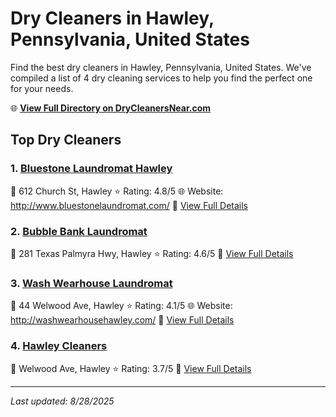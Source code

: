# Dry Cleaners in Hawley, Pennsylvania, United States

Find the best dry cleaners in Hawley, Pennsylvania, United States. We've compiled a list of 4 dry cleaning services to help you find the perfect one for your needs.

🌐 **[View Full Directory on DryCleanersNear.com](https://drycleanersnear.com/city/US/Pennsylvania/Hawley)**

## Top Dry Cleaners

### 1. [Bluestone Laundromat Hawley](https://drycleanersnear.com/dryCleaner/6860f2ed9e55fd3072cb38cc/bluestone-laundromat-hawley)
📍 612 Church St, Hawley
⭐ Rating: 4.8/5
🌐 Website: http://www.bluestonelaundromat.com/
🔗 [View Full Details](https://drycleanersnear.com/dryCleaner/6860f2ed9e55fd3072cb38cc/bluestone-laundromat-hawley)

### 2. [Bubble Bank Laundromat](https://drycleanersnear.com/dryCleaner/6860f2e89e55fd3072cb375d/bubble-bank-laundromat)
📍 281 Texas Palmyra Hwy, Hawley
⭐ Rating: 4.6/5
🔗 [View Full Details](https://drycleanersnear.com/dryCleaner/6860f2e89e55fd3072cb375d/bubble-bank-laundromat)

### 3. [Wash Wearhouse Laundromat](https://drycleanersnear.com/dryCleaner/6860f2e89e55fd3072cb3771/wash-wearhouse-laundromat)
📍 44 Welwood Ave, Hawley
⭐ Rating: 4.1/5
🌐 Website: http://washwearhousehawley.com/
🔗 [View Full Details](https://drycleanersnear.com/dryCleaner/6860f2e89e55fd3072cb3771/wash-wearhouse-laundromat)

### 4. [Hawley Cleaners](https://drycleanersnear.com/dryCleaner/6860f2ed9e55fd3072cb38eb/hawley-cleaners)
📍 Welwood Ave, Hawley
⭐ Rating: 3.7/5
🔗 [View Full Details](https://drycleanersnear.com/dryCleaner/6860f2ed9e55fd3072cb38eb/hawley-cleaners)


---

*Last updated: 8/28/2025*

